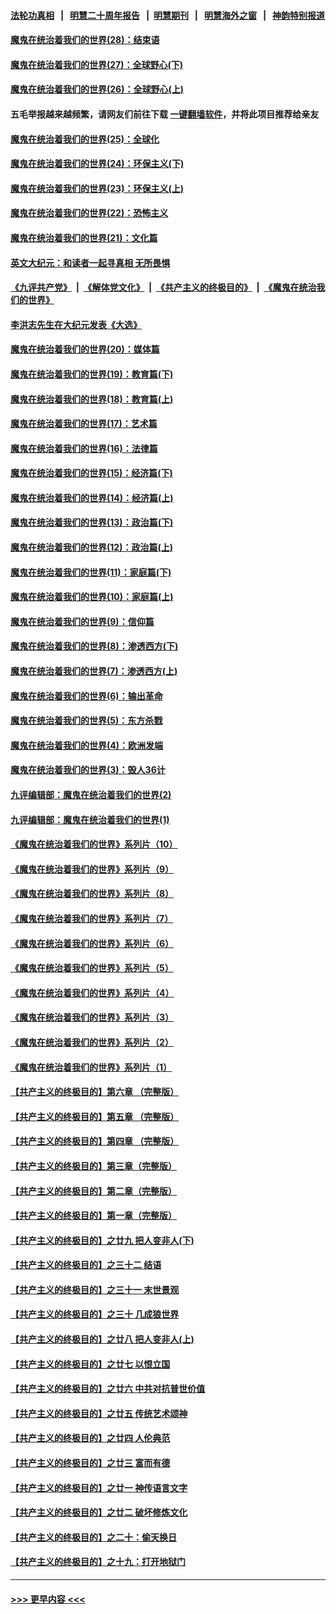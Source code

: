 #### [法轮功真相](https://github.com/gfw-breaker/truth/blob/master/README.md?t=0) &nbsp;&nbsp;|&nbsp;&nbsp; [明慧二十周年报告](https://github.com/gfw-breaker/mh-reports/blob/master/README.md?t=0) &nbsp;&nbsp;|&nbsp;&nbsp;[明慧期刊](https://github.com/gfw-breaker/mh-qikan) &nbsp;&nbsp;|&nbsp;&nbsp; [明慧海外之窗](https://github.com/gfw-breaker/mh-news/blob/master/README.md?t=0) &nbsp;&nbsp;|&nbsp;&nbsp; [神韵特别报道](https://github.com/gfw-breaker/mh-news/blob/master/shenyun.md?t=0)
#### [魔鬼在统治着我们的世界(28)：结束语](../pages/nsc422/n10936246.md?t=07211601) 
#### [魔鬼在统治着我们的世界(27)：全球野心(下)](../pages/nsc422/n10928319.md?t=07211601) 
#### [魔鬼在统治着我们的世界(26)：全球野心(上)](../pages/nsc422/n10900318.md?t=07211601) 
#### 五毛举报越来越频繁，请网友们前往下载 [一键翻墙软件](https://github.com/gfw-breaker/ssr-accounts)，并将此项目推荐给亲友
#### [魔鬼在统治着我们的世界(25)：全球化](../pages/nsc422/n10788205.md?t=07211601) 
#### [魔鬼在统治着我们的世界(24)：环保主义(下)](../pages/nsc422/n10695307.md?t=07211601) 
#### [魔鬼在统治着我们的世界(23)：环保主义(上)](../pages/nsc422/n10688613.md?t=07211601) 
#### [魔鬼在统治着我们的世界(22)：恐怖主义](../pages/nsc422/n10614727.md?t=07211601) 
#### [魔鬼在统治着我们的世界(21)：文化篇](../pages/nsc422/n10597706.md?t=07211601) 
#### [英文大纪元：和读者一起寻真相 无所畏惧](../pages/nsc422/n12542027.md?t=07211601) 
#### [《九评共产党》](https://github.com/begood0513/9ping.md/blob/master/README.md) &nbsp;|&nbsp; [《解体党文化》](../../../../jtdwh.md/blob/master/README.md)  &nbsp;|&nbsp; [《共产主义的终极目的》](../../../../gczydzjmd.md/blob/master/README.md) &nbsp;|&nbsp; [《魔鬼在统治我们的世界》](../../../../mgztzwmdsj.md/blob/master/README.md) 
#### [李洪志先生在大纪元发表《大选》](../pages/nsc422/n12534746.md?t=07211601) 
#### [魔鬼在统治着我们的世界(20)：媒体篇](../pages/nsc422/n10586579.md?t=07211601) 
#### [魔鬼在统治着我们的世界(19)：教育篇(下)](../pages/nsc422/n10564808.md?t=07211601) 
#### [魔鬼在统治着我们的世界(18)：教育篇(上)](../pages/nsc422/n10526970.md?t=07211601) 
#### [魔鬼在统治着我们的世界(17)：艺术篇](../pages/nsc422/n10499093.md?t=07211601) 
#### [魔鬼在统治着我们的世界(16)：法律篇](../pages/nsc422/n10485969.md?t=07211601) 
#### [魔鬼在统治着我们的世界(15)：经济篇(下)](../pages/nsc422/n10469975.md?t=07211601) 
#### [魔鬼在统治着我们的世界(14)：经济篇(上)](../pages/nsc422/n10457370.md?t=07211601) 
#### [魔鬼在统治着我们的世界(13)：政治篇(下)](../pages/nsc422/n10448270.md?t=07211601) 
#### [魔鬼在统治着我们的世界(12)：政治篇(上)](../pages/nsc422/n10444576.md?t=07211601) 
#### [魔鬼在统治着我们的世界(11)：家庭篇(下)](../pages/nsc422/n10440961.md?t=07211601) 
#### [魔鬼在统治着我们的世界(10)：家庭篇(上)](../pages/nsc422/n10435448.md?t=07211601) 
#### [魔鬼在统治着我们的世界(9)：信仰篇](../pages/nsc422/n10432159.md?t=07211601) 
#### [魔鬼在统治着我们的世界(8)：渗透西方(下)](../pages/nsc422/n10429603.md?t=07211601) 
#### [魔鬼在统治着我们的世界(7)：渗透西方(上)](../pages/nsc422/n10426013.md?t=07211601) 
#### [魔鬼在统治着我们的世界(6)：输出革命](../pages/nsc422/n10421536.md?t=07211601) 
#### [魔鬼在统治着我们的世界(5)：东方杀戮](../pages/nsc422/n10417707.md?t=07211601) 
#### [魔鬼在统治着我们的世界(4)：欧洲发端](../pages/nsc422/n10414890.md?t=07211601) 
#### [魔鬼在统治着我们的世界(3)：毁人36计](../pages/nsc422/n10411583.md?t=07211601) 
#### [九评编辑部：魔鬼在统治着我们的世界(2)](../pages/nsc422/n10410036.md?t=07211601) 
#### [九评编辑部：魔鬼在统治着我们的世界(1)](../pages/nsc422/n10406825.md?t=07211601) 
#### [《魔鬼在统治着我们的世界》系列片（10）](../pages/nsc422/n12292670.md?t=07211601) 
#### [《魔鬼在统治着我们的世界》系列片（9）](../pages/nsc422/n12290859.md?t=07211601) 
#### [《魔鬼在统治着我们的世界》系列片（8）](../pages/nsc422/n12287445.md?t=07211601) 
#### [《魔鬼在统治着我们的世界》系列片（7）](../pages/nsc422/n12283425.md?t=07211601) 
#### [《魔鬼在统治着我们的世界》系列片（6）](../pages/nsc422/n12282314.md?t=07211601) 
#### [《魔鬼在统治着我们的世界》系列片（5）](../pages/nsc422/n12281419.md?t=07211601) 
#### [《魔鬼在统治着我们的世界》系列片（4）](../pages/nsc422/n12274024.md?t=07211601) 
#### [《魔鬼在统治着我们的世界》系列片（3）](../pages/nsc422/n12271322.md?t=07211601) 
#### [《魔鬼在统治着我们的世界》系列片（2）](../pages/nsc422/n12269049.md?t=07211601) 
#### [《魔鬼在统治着我们的世界》系列片（1）](../pages/nsc422/n12267575.md?t=07211601) 
#### [【共产主义的终极目的】第六章 （完整版）](../pages/nsc422/n11428913.md?t=07211601) 
#### [【共产主义的终极目的】第五章 （完整版）](../pages/nsc422/n11428912.md?t=07211601) 
#### [【共产主义的终极目的】第四章 （完整版）](../pages/nsc422/n11428907.md?t=07211601) 
#### [【共产主义的终极目的】第三章（完整版）](../pages/nsc422/n11428848.md?t=07211601) 
#### [【共产主义的终极目的】第二章（完整版）](../pages/nsc422/n11428831.md?t=07211601) 
#### [【共产主义的终极目的】第一章（完整版）](../pages/nsc422/n11417651.md?t=07211601) 
#### [【共产主义的终极目的】之廿九 把人变非人(下)](../pages/nsc422/n11344140.md?t=07211601) 
#### [【共产主义的终极目的】之三十二 结语](../pages/nsc422/n11360535.md?t=07211601) 
#### [【共产主义的终极目的】之三十一 末世景观](../pages/nsc422/n11351129.md?t=07211601) 
#### [【共产主义的终极目的】之三十 几成狼世界](../pages/nsc422/n11348280.md?t=07211601) 
#### [【共产主义的终极目的】之廿八 把人变非人(上)](../pages/nsc422/n11340492.md?t=07211601) 
#### [【共产主义的终极目的】之廿七 以恨立国](../pages/nsc422/n11336944.md?t=07211601) 
#### [【共产主义的终极目的】之廿六 中共对抗普世价值](../pages/nsc422/n11324785.md?t=07211601) 
#### [【共产主义的终极目的】之廿五 传统艺术颂神](../pages/nsc422/n11296396.md?t=07211601) 
#### [【共产主义的终极目的】之廿四 人伦典范](../pages/nsc422/n11296397.md?t=07211601) 
#### [【共产主义的终极目的】之廿三 富而有德](../pages/nsc422/n11283598.md?t=07211601) 
#### [【共产主义的终极目的】之廿一 神传语言文字](../pages/nsc422/n11263265.md?t=07211601) 
#### [【共产主义的终极目的】之廿二 破坏修炼文化](../pages/nsc422/n11245728.md?t=07211601) 
#### [【共产主义的终极目的】之二十：偷天换日](../pages/nsc422/n11238846.md?t=07211601) 
#### [【共产主义的终极目的】之十九：打开地狱门](../pages/nsc422/n11206376.md?t=07211601) 

----
#### [ >>> 更早内容 <<< ](../indexes/nsc422-earlier.md)
